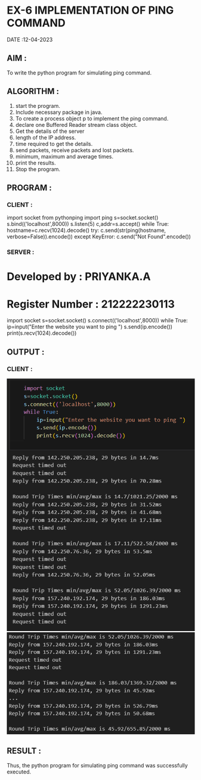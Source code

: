 # EX-6 IMPLEMENTATION OF PING COMMAND

DATE :12-04-2023

## AIM :
To write the python program for simulating ping command.

## ALGORITHM :

1. start the program.
2. Include necessary package in java.
3. To create a process object p to implement the ping command.
4. declare one Buffered Reader stream class object.
5. Get the details of the server
6. length of the IP address.
7. time required to get the details.
8. send packets, receive packets and lost packets. 
9. minimum, maximum and average times.
10. print the results. 
11. Stop the program.


## PROGRAM :

### CLIENT :
import socket
from pythonping import ping
s=socket.socket()
s.bind(('localhost',8000))
s.listen(5)
c,addr=s.accept()
while True:
    hostname=c.recv(1024).decode()
    try:
        c.send(str(ping(hostname, verbose=False)).encode())
    except KeyError:
        c.send("Not Found".encode())
### SERVER :
# Developed by : PRIYANKA.A
# Register Number : 212222230113
import socket
s=socket.socket()
s.connect(('localhost',8000))
while True:
    ip=input("Enter the website you want to ping ")
    s.send(ip.encode())
    print(s.recv(1024).decode())

## OUTPUT :

### CLIENT :
![](./1.png)
![](./2.png)
## RESULT :
Thus, the python program for simulating ping command was successfully executed.
